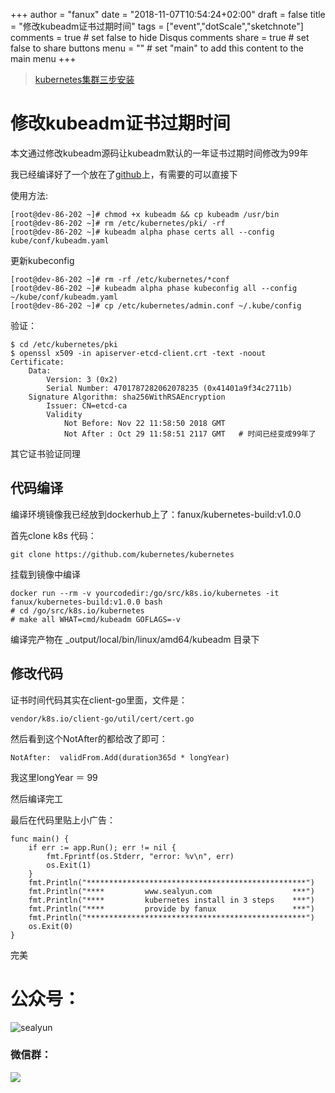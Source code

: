 +++
author = "fanux"
date = "2018-11-07T10:54:24+02:00"
draft = false
title = "修改kubeadm证书过期时间"
tags = ["event","dotScale","sketchnote"]
comments = true     # set false to hide Disqus comments
share = true        # set false to share buttons
menu = ""           # set "main" to add this content to the main menu
+++

> [kubernetes集群三步安装](https://sealyun.com/pro/products/)

# 修改kubeadm证书过期时间
本文通过修改kubeadm源码让kubeadm默认的一年证书过期时间修改为99年

我已经编译好了一个放在了[github](https://github.com/fanux/sealos/releases/tag/kubeadm1.12.2)上，有需要的可以直接下

使用方法:
```
[root@dev-86-202 ~]# chmod +x kubeadm && cp kubeadm /usr/bin
[root@dev-86-202 ~]# rm /etc/kubernetes/pki/ -rf
[root@dev-86-202 ~]# kubeadm alpha phase certs all --config  kube/conf/kubeadm.yaml
```

更新kubeconfig

```
[root@dev-86-202 ~]# rm -rf /etc/kubernetes/*conf
[root@dev-86-202 ~]# kubeadm alpha phase kubeconfig all --config ~/kube/conf/kubeadm.yaml
[root@dev-86-202 ~]# cp /etc/kubernetes/admin.conf ~/.kube/config
```

验证：

```
$ cd /etc/kubernetes/pki
$ openssl x509 -in apiserver-etcd-client.crt -text -noout
Certificate:
    Data:
        Version: 3 (0x2)
        Serial Number: 4701787282062078235 (0x41401a9f34c2711b)
    Signature Algorithm: sha256WithRSAEncryption
        Issuer: CN=etcd-ca
        Validity
            Not Before: Nov 22 11:58:50 2018 GMT
            Not After : Oct 29 11:58:51 2117 GMT   # 时间已经变成99年了
```

其它证书验证同理

## 代码编译
编译环境镜像我已经放到dockerhub上了：fanux/kubernetes-build:v1.0.0

首先clone k8s 代码：

```
git clone https://github.com/kubernetes/kubernetes
```

挂载到镜像中编译

```
docker run --rm -v yourcodedir:/go/src/k8s.io/kubernetes -it fanux/kubernetes-build:v1.0.0 bash
# cd /go/src/k8s.io/kubernetes
# make all WHAT=cmd/kubeadm GOFLAGS=-v
```

编译完产物在 _output/local/bin/linux/amd64/kubeadm 目录下

## 修改代码

证书时间代码其实在client-go里面，文件是：
```
vendor/k8s.io/client-go/util/cert/cert.go
```

然后看到这个NotAfter的都给改了即可：

```
NotAfter:  validFrom.Add(duration365d * longYear)
```

我这里longYear ＝ 99

然后编译完工

最后在代码里贴上小广告：

```
func main() {
	if err := app.Run(); err != nil {
		fmt.Fprintf(os.Stderr, "error: %v\n", err)
		os.Exit(1)
	}
	fmt.Println("*************************************************")
	fmt.Println("****         www.sealyun.com                  ***")
	fmt.Println("****         kubernetes install in 3 steps    ***")
	fmt.Println("****         provide by fanux                 ***")
	fmt.Println("*************************************************")
	os.Exit(0)
}
```
完美


# 公众号：
![sealyun](https://sealyun.com/kubernetes-qrcode.jpg)

### 微信群：
![](/wechatgroup1.png)
